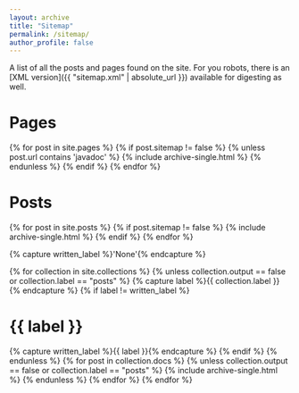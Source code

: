 ```yaml
---
layout: archive
title: "Sitemap"
permalink: /sitemap/
author_profile: false
---
```


A list of all the posts and pages found on the site. For you robots, there is an [XML version]({{ "sitemap.xml" | absolute_url }}) available for digesting as well.

<h1>Pages</h1>
{% for post in site.pages %}
    {% if post.sitemap != false %}
        {% unless post.url contains 'javadoc' %}
            {% include archive-single.html %}
        {% endunless %}
    {% endif %}
{% endfor %}

<h1>Posts</h1>
{% for post in site.posts %}
  {% if post.sitemap != false %}
    {% include archive-single.html %}
  {% endif %}
{% endfor %}

{% capture written_label %}'None'{% endcapture %}

{% for collection in site.collections %}
{% unless collection.output == false or collection.label == "posts" %}
  {% capture label %}{{ collection.label }}{% endcapture %}
  {% if label != written_label %}
  <h1>{{ label }}</h1>
  {% capture written_label %}{{ label }}{% endcapture %}
  {% endif %}
{% endunless %}
{% for post in collection.docs %}
  {% unless collection.output == false or collection.label == "posts" %}
  {% include archive-single.html %}
  {% endunless %}
{% endfor %}
{% endfor %}